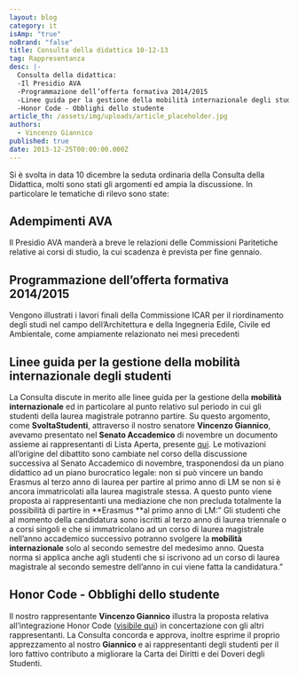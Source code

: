 ```yaml
---
layout: blog
category: it
isAmp: "true"
noBrand: "false"
title: Consulta della didattica 10-12-13
tag: Rappresentanza
desc: |-
  Consulta della didattica:
  -Il Presidio AVA 
  -Programmazione dell’offerta formativa 2014/2015
  -Linee guida per la gestione della mobilità internazionale degli studenti
  -Honor Code - Obblighi dello studente
article_th: /assets/img/uploads/article_placeholder.jpg
authors:
  - Vincenzo Giannico
published: true
date: 2013-12-25T00:00:00.000Z
---
```


Si è svolta in data 10 dicembre la seduta ordinaria della Consulta della Didattica, molti sono stati gli argomenti ed ampia la discussione. In particolare le tematiche di rilevo sono state:

Adempimenti AVA
---------------

Il Presidio AVA manderà a breve le relazioni delle Commissioni Paritetiche relative ai corsi di studio, la cui scadenza è prevista per fine gennaio.

Programmazione dell’offerta formativa 2014/2015
-----------------------------------------------

Vengono illustrati i lavori finali della Commissione ICAR per il riordinamento degli studi nel campo dell’Architettura e della Ingegneria Edile, Civile ed Ambientale, come ampiamente relazionato nei mesi precedenti

Linee guida per la gestione della mobilità internazionale degli studenti
------------------------------------------------------------------------

La Consulta discute in merito alle linee guida per la gestione della **mobilità internazionale** ed in particolare al punto relativo sul periodo in cui gli studenti della laurea magistrale potranno partire. Su questo argomento, come **SvoltaStudenti**, attraverso il nostro senatore **Vincenzo Giannico**, avevamo presentato nel **Senato Accademico** di novembre un documento assieme ai rappresentanti di Lista Aperta, presente [qui](http://www.svoltastudenti.it/blogs/antonio-vincenzo-giannico/senato-accademico-abbiamo-parlato-diritto-allo-studio-linee-guida-della-mobilita-internazionale). Le motivazioni all’origine del dibattito sono cambiate nel corso della discussione successiva al Senato Accademico di novembre, trasponendosi da un piano didattico ad un piano burocratico legale: non si può vincere un bando Erasmus al terzo anno di laurea per partire al primo anno di LM se non si è ancora immatricolati alla laurea magistrale stessa. A questo punto viene proposta ai rappresentanti una mediazione che non precluda totalmente la possibilità di partire in **Erasmus **al primo anno di LM:” Gli studenti che al momento della candidatura sono iscritti al terzo anno di laurea triennale o a corsi singoli e che si immatricolano ad un corso di laurea magistrale nell’anno accademico successivo potranno svolgere la **mobilità internazionale** solo al secondo semestre del medesimo anno. Questa norma si applica anche agli studenti che si iscrivono ad un corso di laurea magistrale al secondo semestre dell’anno in cui viene fatta la candidatura.”

Honor Code - Obblighi dello studente
------------------------------------

Il nostro rappresentante **Vincenzo Giannico** illustra la proposta relativa all’integrazione Honor Code ([visibile qui](http://www.svoltastudenti.it/sites/default/files/Integrazione%20Honor%20Code%20alla%20carta%20dei%20diritti%20e%20dei%20doveri%20degli%20studenti.pdf)) in concertazione con gli altri rappresentanti. La Consulta concorda e approva, inoltre esprime il proprio apprezzamento al nostro **Giannico** e ai rappresentanti degli studenti per il loro fattivo contributo a migliorare la Carta dei Diritti e dei Doveri degli Studenti.
